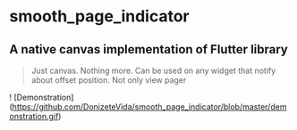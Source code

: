 # smooth_page_indicator
## A native canvas implementation of Flutter library
> Just canvas. Nothing more. Can be used on any widget that notify about offset position. Not only view pager

! [Demonstration] (https://github.com/DonizeteVida/smooth_page_indicator/blob/master/demonstration.gif)
